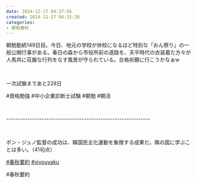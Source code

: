 ```yaml
---
date: 2024-12-17 04:37:56
created: 2024-12-17 04:15:28
categories:
- 朝勉春秋
---
```


朝勉勤続149日目。今日、地元の学校が休校になるほど特別な「おん祭り」の一般公開行事がある。春日の森から市役所前の道路を、天平時代の衣装着た方々が人馬共に荘厳な行列をなす風景が守られている。合格祈願に行こうかなぁw

<br>

一次試験まであと228日

#資格勉強 #中小企業診断士試験 #朝勉 #朝活

<br>

\-------------------------------------------------------------

<br>

ポン・ジュノ監督の成功は、韓国民主化運動を象徴する成果だ。隣の国に学ぶことは多い。（41句点）

[#春秋要約](https://x.com/hashtag/%E6%98%A5%E7%A7%8B%E8%A6%81%E7%B4%84?src=hashtag_click) [#sjyouyaku](https://x.com/hashtag/sjyouyaku?src=hashtag_click)

#春秋要約